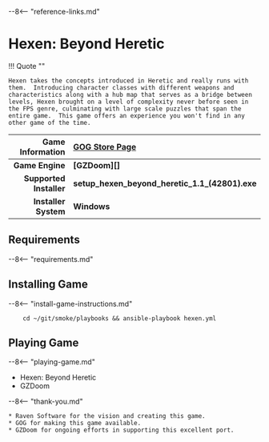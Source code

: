 [//]: # (Import global reference links)
--8<-- "reference-links.md"

[//]: # (Set local reference links) 
[GOG Store Page]: https://www.gog.com/en/game/hexen_beyond_heretic "Hexen: Beyond Heretic"

# Hexen: Beyond Heretic

!!! Quote ""

    Hexen takes the concepts introduced in Heretic and really runs with them.  Introducing character classes with different weapons and characteristics along with a hub map that serves as a bridge between levels, Hexen brought on a level of complexity never before seen in the FPS genre, culminating with large scale puzzles that span the entire game.  This game offers an experience you won't find in any other game of the time.

| Game Information | [GOG Store Page][] |
|--:|:--|
| **Game Engine** | **[GZDoom][]** |
| **Supported Installer** | **setup_hexen_beyond_heretic_1.1_(42801).exe** |
| **Installer System** | **Windows** |

## Requirements

--8<-- "requirements.md"

## Installing Game

--8<-- "install-game-instructions.md"

        cd ~/git/smoke/playbooks && ansible-playbook hexen.yml

## Playing Game

--8<-- "playing-game.md"
    
* Hexen: Beyond Heretic
* GZDoom

--8<-- "thank-you.md"
    
    * Raven Software for the vision and creating this game.
    * GOG for making this game available.
    * GZDoom for ongoing efforts in supporting this excellent port.